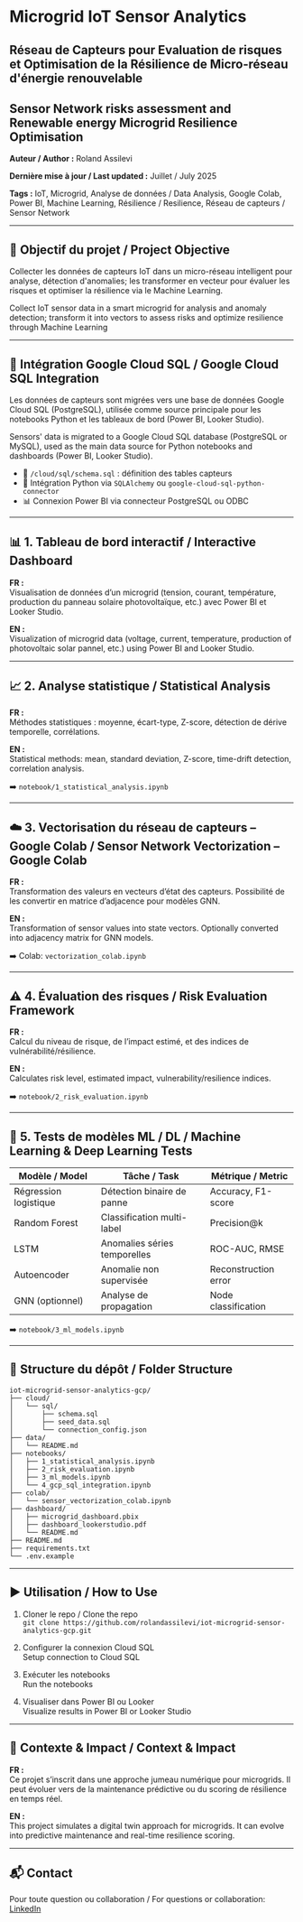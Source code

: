 
# Microgrid IoT Sensor Analytics 

## Réseau de Capteurs pour Evaluation de risques et Optimisation de la Résilience de Micro-réseau d'énergie renouvelable
## Sensor Network risks assessment and Renewable energy Microgrid Resilience Optimisation

**Auteur / Author :** Roland Assilevi

**Dernière mise à jour / Last updated :** Juillet / July 2025 

**Tags :** IoT, Microgrid, Analyse de données / Data Analysis, Google Colab, Power BI, Machine Learning, Résilience / Resilience, Réseau de capteurs / Sensor Network


---

## 🎯 Objectif du projet / Project Objective

Collecter les données de capteurs IoT dans un micro-réseau intelligent pour analyse, détection d'anomalies; les transformer en vecteur pour évaluer les risques et optimiser la résilience via le Machine Learning.

Collect IoT sensor data in a smart microgrid for analysis and anomaly detection; transform it into vectors to assess risks and optimize resilience through Machine Learning

---

## 🧠 Intégration Google Cloud SQL / Google Cloud SQL Integration

Les données de capteurs sont migrées vers une base de données Google Cloud SQL (PostgreSQL), utilisée comme source principale pour les notebooks Python et les tableaux de bord (Power BI, Looker Studio).

Sensors' data is migrated to a Google Cloud SQL database (PostgreSQL or MySQL), used as the main data source for Python notebooks and dashboards (Power BI, Looker Studio).

- 📁 `/cloud/sql/schema.sql` : définition des tables capteurs
- 🐍 Intégration Python via `SQLAlchemy` ou `google-cloud-sql-python-connector`
- 📊 Connexion Power BI via connecteur PostgreSQL ou ODBC

---

## 📊 1. Tableau de bord interactif / Interactive Dashboard

**FR :**  
Visualisation de données d’un microgrid (tension, courant, température, production du panneau solaire photovoltaïque, etc.) avec Power BI et Looker Studio.

**EN :**  
Visualization of microgrid data (voltage, current, temperature, production of photovoltaic solar pannel, etc.) using Power BI and Looker Studio.



---

## 📈 2. Analyse statistique / Statistical Analysis

**FR :**  
Méthodes statistiques : moyenne, écart-type, Z-score, détection de dérive temporelle, corrélations.

**EN :**  
Statistical methods: mean, standard deviation, Z-score, time-drift detection, correlation analysis.

➡️ `notebook/1_statistical_analysis.ipynb`

---

## ☁️ 3. Vectorisation du réseau de capteurs – Google Colab / Sensor Network Vectorization – Google Colab

**FR :**  
Transformation des valeurs en vecteurs d’état des capteurs. Possibilité de les convertir en matrice d’adjacence pour modèles GNN.

**EN :**  
Transformation of sensor values into state vectors. Optionally converted into adjacency matrix for GNN models.

➡️ Colab: `vectorization_colab.ipynb`

---

## ⚠️ 4. Évaluation des risques / Risk Evaluation Framework

**FR :**  
Calcul du niveau de risque, de l’impact estimé, et des indices de vulnérabilité/résilience.

**EN :**  
Calculates risk level, estimated impact, vulnerability/resilience indices.

➡️ `notebook/2_risk_evaluation.ipynb`

---

## 🤖 5. Tests de modèles ML / DL / Machine Learning & Deep Learning Tests

| Modèle / Model        | Tâche / Task                  | Métrique / Metric      |
|-----------------------|-------------------------------|------------------------|
| Régression logistique | Détection binaire de panne    | Accuracy, F1-score     |
| Random Forest         | Classification multi-label    | Precision@k            |
| LSTM                  | Anomalies séries temporelles  | ROC-AUC, RMSE          |
| Autoencoder           | Anomalie non supervisée       | Reconstruction error   |
| GNN (optionnel)       | Analyse de propagation        | Node classification    |

➡️ `notebook/3_ml_models.ipynb`

---

## 📁 Structure du dépôt / Folder Structure

```
iot-microgrid-sensor-analytics-gcp/
├── cloud/
│   └── sql/
│       ├── schema.sql
│       ├── seed_data.sql
│       └── connection_config.json
├── data/
│   └── README.md
├── notebooks/
│   ├── 1_statistical_analysis.ipynb
│   ├── 2_risk_evaluation.ipynb
│   ├── 3_ml_models.ipynb
│   └── 4_gcp_sql_integration.ipynb
├── colab/
│   └── sensor_vectorization_colab.ipynb
├── dashboard/
│   ├── microgrid_dashboard.pbix
│   ├── dashboard_lookerstudio.pdf
│   └── README.md
├── README.md
├── requirements.txt
└── .env.example
```

---

## ▶️ Utilisation / How to Use

1. Cloner le repo / Clone the repo  
   `git clone https://github.com/rolandassilevi/iot-microgrid-sensor-analytics-gcp.git`

2. Configurer la connexion Cloud SQL  
   Setup connection to Cloud SQL

3. Exécuter les notebooks  
   Run the notebooks

4. Visualiser dans Power BI ou Looker  
   Visualize results in Power BI or Looker Studio

---

## 🧠 Contexte & Impact / Context & Impact

**FR :**  
Ce projet s’inscrit dans une approche jumeau numérique pour microgrids. Il peut évoluer vers de la maintenance prédictive ou du scoring de résilience en temps réel.

**EN :**  
This project simulates a digital twin approach for microgrids. It can evolve into predictive maintenance and real-time resilience scoring.

---

## 📬 Contact

Pour toute question ou collaboration / For questions or collaboration: [LinkedIn](https://linkedin.com/in/rolandassilevi)
